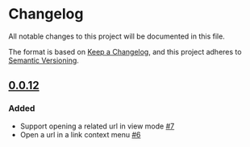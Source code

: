 # Changelog
All notable changes to this project will be documented in this file.

The format is based on [Keep a Changelog](https://keepachangelog.com/en/1.0.0/),
and this project adheres to [Semantic Versioning](https://semver.org/spec/v2.0.0.html).

## [0.0.12]

### Added

- Support opening a related url in view mode [#7](https://github.com/dpickett/open-related-url/issues/7)
- Open a url in a link context menu [#6](https://github.com/dpickett/open-related-url/issues/6)

[0.0.12]: https://github.com/dpickett/open-related-url/compare/0.0.11...0.0.12
[Unreleased]: https://github.com/dpickett/open-related-url/compare/0.0.11...HEAD
